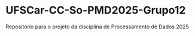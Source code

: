 # UFSCar-CC-So-PMD2025-Grupo12
Repositório para o projeto da disciplina de Processamento de Dados 2025
